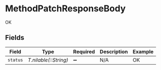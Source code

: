 # MethodPatchResponseBody

OK


## Fields

| Field                 | Type                  | Required              | Description           | Example               |
| --------------------- | --------------------- | --------------------- | --------------------- | --------------------- |
| `status`              | *T.nilable(::String)* | :heavy_minus_sign:    | N/A                   | OK                    |